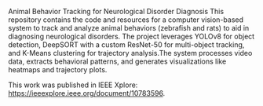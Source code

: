 Animal Behavior Tracking for Neurological Disorder Diagnosis
This repository contains the code and resources for a computer vision-based system to track and analyze animal behaviors (zebrafish and rats) to aid in diagnosing neurological disorders.
The project leverages YOLOv8 for object detection, DeepSORT with a custom ResNet-50 for multi-object tracking, and K-Means clustering for trajectory analysis.The system processes video data, extracts behavioral patterns, and generates visualizations like heatmaps and trajectory plots.

This work was published in IEEE Xplore: https://ieeexplore.ieee.org/document/10783596.
